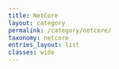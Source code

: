 ```yaml
---
title: NetCore
layout: category
permalink: /category/netcore/
taxonomy: netcore
entries_layout: list
classes: wide
---
```

